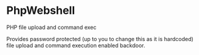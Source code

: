 # PhpWebshell
PHP file upload and command exec

Provides password protected (up to you to change this as it is hardcoded) file upload and command execution enabled backdoor.

